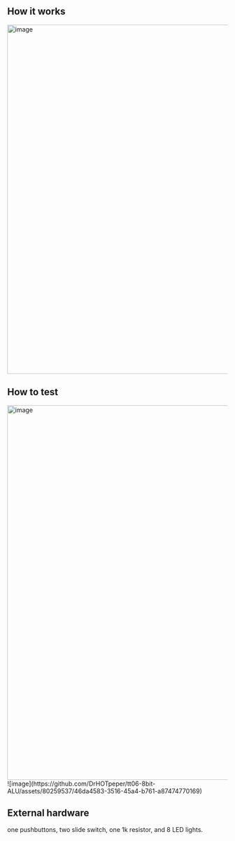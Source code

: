 <!---

This file is used to generate your project datasheet. Please fill in the information below and delete any unused
sections.

You can also include images in this folder and reference them in the markdown. Each image must be less than
512 kb in size, and the combined size of all images must be less than 1 MB.
-->

## How it works
<img width="797" alt="image" src="https://github.com/DrHOTpeper/tt06-8bit-ALU/assets/80259537/dca2e6e5-6296-4d4f-9b67-7817a34510b3">



## How to test
<img width="855" alt="image" src="https://github.com/DrHOTpeper/tt06-8bit-ALU/assets/80259537/4b1be235-ff8c-49b3-baf9-1839c7d9e3d0">
![image](https://github.com/DrHOTpeper/tt06-8bit-ALU/assets/80259537/46da4583-3516-45a4-b761-a87474770169)










## External hardware
one pushbuttons, two slide switch, one 1k resistor, and 8 LED lights.
